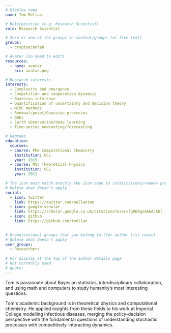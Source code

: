 ```yaml
---
# Display name
name: Tom Mellan

# Role/position (e.g. Research Scientist)
role: Research Scientist

# Zero or one of the groups in content/groups (or free text)
groups:
  - cryptoeconlab

# Avatar (no need to edit)
resources:
  - name: avatar
    src: avatar.png

# Research interests
interests:
  - Complexity and emergence
  - Competition and cooperation dynamics
  - Bayesian inference
  - Quantification of uncertainty and decision theory
  - MCMC methods
  - Renewal/point/Gaussian processes
  - ODEs
  - Earth observation/deep learning
  - Time-series nowcasting/forecasting

# Degrees
education:
  courses:
  - course: PhD Computational Chemistry
    institution: UCL
    year: 2015
  - course: MSc Theoretical Physics
    institution: UCL
    year: 2011

# The icon must match exactly the icon name in /static/icons/<name>.png
# Delete what doesn't apply
social:
  - icon: twitter
    link: https://twitter.com/mellantom
  - icon: google-scholar
    link: https://scholar.google.co.uk/citations?user=lgRE9goAAAAJ&hl
  - icon: github
    link: https://github.com/tmellan
  

# Organizational groups that you belong to (for author list route)
# Delete what doesn't apply
user_groups:
  - Researchers
 
# For display at the top of the author details page
# Not currently used
# quote:
---
```


Tom is passionate about Bayesian statistics, interdisciplinary collaboration, and using math and computers to study humanity’s most interesting questions. 

Tom's academic background is in theoretical physics and computational chemistry. He applied insights from these fields to his work at Imperial College modelling infectious diseases,  merging the policy-decision perspective with the fundamental questions of understanding stochastic processes with competitively-interacting dynamics.
